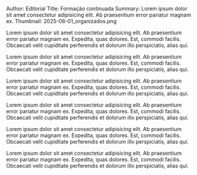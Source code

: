 Author: Editorial
Title: Formação continuada
Summary: Lorem ipsum dolor sit amet consectetur adipisicing elit. Ab praesentium error pariatur magnam ex.
Thumbnail: 2025-08-01_organizados.png

Lorem ipsum dolor sit amet consectetur adipisicing elit. Ab praesentium error pariatur magnam ex. Expedita, quas dolores. Est, commodi facilis. Obcaecati velit cupiditate perferendis et dolorum illo perspiciatis, alias qui.

Lorem ipsum dolor sit amet consectetur adipisicing elit. Ab praesentium error pariatur magnam ex. Expedita, quas dolores. Est, commodi facilis. Obcaecati velit cupiditate perferendis et dolorum illo perspiciatis, alias qui.

Lorem ipsum dolor sit amet consectetur adipisicing elit. Ab praesentium error pariatur magnam ex. Expedita, quas dolores. Est, commodi facilis. Obcaecati velit cupiditate perferendis et dolorum illo perspiciatis, alias qui.

Lorem ipsum dolor sit amet consectetur adipisicing elit. Ab praesentium error pariatur magnam ex. Expedita, quas dolores. Est, commodi facilis. Obcaecati velit cupiditate perferendis et dolorum illo perspiciatis, alias qui.

Lorem ipsum dolor sit amet consectetur adipisicing elit. Ab praesentium error pariatur magnam ex. Expedita, quas dolores. Est, commodi facilis. Obcaecati velit cupiditate perferendis et dolorum illo perspiciatis, alias qui.

Lorem ipsum dolor sit amet consectetur adipisicing elit. Ab praesentium error pariatur magnam ex. Expedita, quas dolores. Est, commodi facilis. Obcaecati velit cupiditate perferendis et dolorum illo perspiciatis, alias qui.
